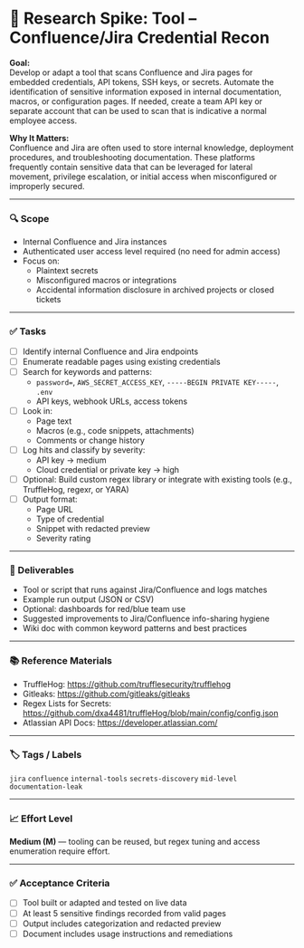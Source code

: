 # 🧠 Research Spike: Tool – Confluence/Jira Credential Recon

**Goal:**  
Develop or adapt a tool that scans Confluence and Jira pages for embedded credentials, API tokens, SSH keys, or secrets. Automate the identification of sensitive information exposed in internal documentation, macros, or configuration pages. If needed, create a team API key or separate account that can be used to scan that is indicative a normal employee access.

**Why It Matters:**  
Confluence and Jira are often used to store internal knowledge, deployment procedures, and troubleshooting documentation. These platforms frequently contain sensitive data that can be leveraged for lateral movement, privilege escalation, or initial access when misconfigured or improperly secured.

---

### 🔍 Scope
- Internal Confluence and Jira instances
- Authenticated user access level required (no need for admin access)
- Focus on:
  - Plaintext secrets
  - Misconfigured macros or integrations
  - Accidental information disclosure in archived projects or closed tickets

---

### ✅ Tasks
- [ ] Identify internal Confluence and Jira endpoints
- [ ] Enumerate readable pages using existing credentials
- [ ] Search for keywords and patterns:
  - `password=`, `AWS_SECRET_ACCESS_KEY`, `-----BEGIN PRIVATE KEY-----`, `.env`
  - API keys, webhook URLs, access tokens
- [ ] Look in:
  - Page text
  - Macros (e.g., code snippets, attachments)
  - Comments or change history
- [ ] Log hits and classify by severity:
  - API key → medium
  - Cloud credential or private key → high
- [ ] Optional: Build custom regex library or integrate with existing tools (e.g., TruffleHog, regexr, or YARA)
- [ ] Output format:
  - Page URL
  - Type of credential
  - Snippet with redacted preview
  - Severity rating

---

### 🎯 Deliverables
- Tool or script that runs against Jira/Confluence and logs matches
- Example run output (JSON or CSV)
- Optional: dashboards for red/blue team use
- Suggested improvements to Jira/Confluence info-sharing hygiene
- Wiki doc with common keyword patterns and best practices

---

### 📚 Reference Materials
- TruffleHog: https://github.com/trufflesecurity/trufflehog  
- Gitleaks: https://github.com/gitleaks/gitleaks  
- Regex Lists for Secrets: https://github.com/dxa4481/truffleHog/blob/main/config/config.json  
- Atlassian API Docs: https://developer.atlassian.com/  

---

### 🏷️ Tags / Labels
`jira` `confluence` `internal-tools` `secrets-discovery` `mid-level` `documentation-leak`

---

### 📈 Effort Level
**Medium (M)** — tooling can be reused, but regex tuning and access enumeration require effort.

---

### ✅ Acceptance Criteria
- [ ] Tool built or adapted and tested on live data
- [ ] At least 5 sensitive findings recorded from valid pages
- [ ] Output includes categorization and redacted preview
- [ ] Document includes usage instructions and remediations